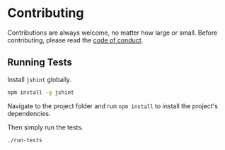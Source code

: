 # Contributing

Contributions are always welcome, no matter how large or small. Before
contributing, please read the
[code of conduct](CODE_OF_CONDUCT.md).

## Running Tests

Install `jshint` globally.

```bash
npm install -g jshint
```

Navigate to the project folder and run `npm install` to install the
project's dependencies.

Then simply run the tests.

```bash
./run-tests
```
